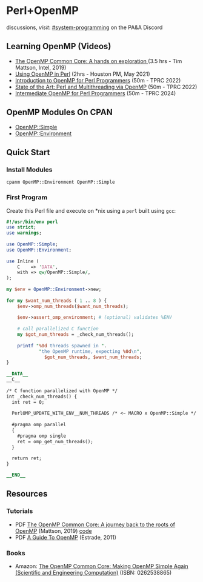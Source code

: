 # Perl+OpenMP

discussions, _visit_: [#system-programming](https://discord.gg/WKz6bGnn9B) on the PA&A Discord

## Learning OpenMP (Videos)

* [The OpenMP Common Core: A hands on exploration
](https://www.youtube.com/watch?v=T0csnAirv-U) (3.5 hrs - Tim Mattson, Intel, 2019)
* [Using OpenMP in Perl](https://www.youtube.com/watch?v=wHjmxGJd7rQ) (2hrs - Houston PM, May 2021)
* [Introduction to OpenMP for Perl Programmers](https://www.youtube.com/watch?v=4SRR2-uGg40) (50m - TPRC 2022)
* [State of the Art: Perl and Multithreading via OpenMP](https://www.youtube.com/watch?v=4SRR2-uGg40) (50m - TPRC 2022)
* [Intermediate OpenMP for Perl Programmers](https://www.youtube.com/watch?v=_pzG5DerDT0) (50m - TPRC 2024)

## OpenMP Modules On CPAN

* [OpenMP::Simple](https://metacpan.org/pod/OpenMP::Simple)
* [OpenMP::Environment](https://metacpan.org/pod/OpenMP::Environment)

## Quick Start
### Install Modules

`cpanm OpenMP::Environment OpenMP::Simple`

### First Program

Create this Perl file and execute on *nix using a `perl` built using `gcc`:

```perl
#!/usr/bin/env perl
use strict;
use warnings;
   
use OpenMP::Simple;
use OpenMP::Environment;
   
use Inline (
    C    => 'DATA',
    with => qw/OpenMP::Simple/,
);
   
my $env = OpenMP::Environment->new;
   
for my $want_num_threads ( 1 .. 8 ) {
    $env->omp_num_threads($want_num_threads);
 
    $env->assert_omp_environment; # (optional) validates %ENV
 
    # call parallelized C function
    my $got_num_threads = _check_num_threads();
 
    printf "%0d threads spawned in ".
            "the OpenMP runtime, expecting %0d\n",
              $got_num_threads, $want_num_threads;
}
   
__DATA__
__C__
 
/* C function parallelized with OpenMP */
int _check_num_threads() {
  int ret = 0;
 
  PerlOMP_UPDATE_WITH_ENV__NUM_THREADS /* <~ MACRO x OpenMP::Simple */
 
  #pragma omp parallel
  {
    #pragma omp single
    ret = omp_get_num_threads();
  }
 
  return ret;
}

__END__
```

## Resources

### Tutorials

* PDF [The OpenMP Common Core: A journey back to the roots of OpenMP](https://www.openmp.org/wp-content/uploads/SC19-Mattson-Common-Core.pdf) (Mattson, 2019) [code](https://github.com/Perl-OpenMP/openmp-tutorial)
* PDF [A Guide To OpenMP](https://cscads.rice.edu/openmp-combined.pdf) (Estrade, 2011)

### Books

* Amazon: [The OpenMP Common Core: Making OpenMP Simple Again (Scientific and Engineering Computation)](https://www.amazon.com/OpenMP-Common-Core-Engineering-Computation/dp/0262538865) (ISBN: 0262538865)

